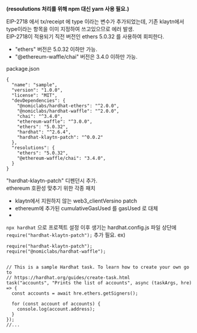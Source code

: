 **(resoulutions 처리를 위해 npm 대신 yarn 사용 필요.)**


EIP-2718 에서 tx/receipt 에 type 이라는 변수가 추가되었는데, 기존 klaytn에서 type이라는 항목을 이미 지정하여 쓰고있으므로 에러 발생.  
EIP-2718이 적용되기 직전 버전인 ethers 5.0.32 를 사용하여 회피한다.

- "ethers" 버전은 5.0.32 이하만 가능.
- "@ethereum-waffle/chai" 버전은 3.4.0 이하만 가능.


package.json
```
{
  "name": "sample",
  "version": "1.0.0",
  "license": "MIT",
  "devDependencies": {
    "@nomiclabs/hardhat-ethers": "^2.0.0",
    "@nomiclabs/hardhat-waffle": "^2.0.0",
    "chai": "^3.4.0",
    "ethereum-waffle": "^3.0.0",
    "ethers": "5.0.32",
    "hardhat": "^2.6.4",
    "hardhat-klaytn-patch": "^0.0.2"
  },
  "resolutions": {
    "ethers": "5.0.32",
    "@ethereum-waffle/chai": "3.4.0",
  }
}
```

"hardhat-klaytn-patch" 디펜던시 추가.  
ethereum 호환성 맞추기 위한 각종 패치 

- klaytn에서 지원하지 않는 web3_clientVersino patch
- ethereum에 추가된 cumulativeGasUsed 를 gasUsed 로 대체
- 

`npx hardhat` 으로 프로젝트 설정 이후 생기는 hardhat.config.js 파일 상단에 `require("hardhat-klaytn-patch");` 추가 필요.
ex)

```
require("hardhat-klaytn-patch");
require("@nomiclabs/hardhat-waffle");


// This is a sample Hardhat task. To learn how to create your own go to
// https://hardhat.org/guides/create-task.html
task("accounts", "Prints the list of accounts", async (taskArgs, hre) => {
  const accounts = await hre.ethers.getSigners();

  for (const account of accounts) {
    console.log(account.address);
  }
});
//...
```
